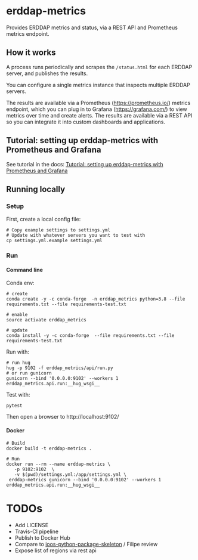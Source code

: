 # erddap-metrics

Provides ERDDAP metrics and status, via a REST API and Prometheus metrics endpoint.

## How it works

A process runs periodically and scrapes the `/status.html` for each ERDDAP server, and publishes the results.

You can configure a single metrics instance that inspects multiple ERDDAP servers.

The results are available via a Prometheus (https://prometheus.io/) metrics endpoint, which you can plug in to Grafana (https://grafana.com/) 
to view metrics over time and create alerts. 
The results are available via a REST API so you can integrate it into custom dashboards and applications. 

## Tutorial: setting up erddap-metrics with Prometheus and Grafana

See tutorial in the docs: [Tutorial: setting up erddap-metrics with Prometheus and Grafana](https://github.com/axiom-data-science/erddap-metrics/blob/master/docs/tutorial.md)

## Running locally

### Setup

First, create a local config file:

```
# Copy example settings to settings.yml
# Update with whatever servers you want to test with 
cp settings.yml.example settings.yml
```

### Run
 
#### Command line

Conda env:
```
# create
conda create -y -c conda-forge  -n erddap_metrics python=3.8 --file requirements.txt --file requirements-test.txt

# enable
source activate erddap_metrics

# update
conda install -y -c conda-forge  --file requirements.txt --file requirements-test.txt
```

Run with:
```
# run hug
hug -p 9102 -f erddap_metrics/api/run.py
# or run gunicorn
gunicorn --bind '0.0.0.0:9102' --workers 1 erddap_metrics.api.run:__hug_wsgi__
```

Test with:

```
pytest
```

Then open a browser to http://localhost:9102/

#### Docker

```
# Build
docker build -t erddap-metrics .

# Run
docker run --rm --name erddap-metrics \
   -p 9102:9102  \
   -v $(pwd)/settings.yml:/app/settings.yml \
 erddap-metrics gunicorn --bind '0.0.0.0:9102' --workers 1 erddap_metrics.api.run:__hug_wsgi__
```


# TODOs

* Add LICENSE
* Travis-CI pipeline
* Publish to Docker Hub
* Compare to [ioos-python-package-skeleton](https://github.com/ioos/ioos-python-package-skeleton) / Filipe review
* Expose list of regions via rest api
